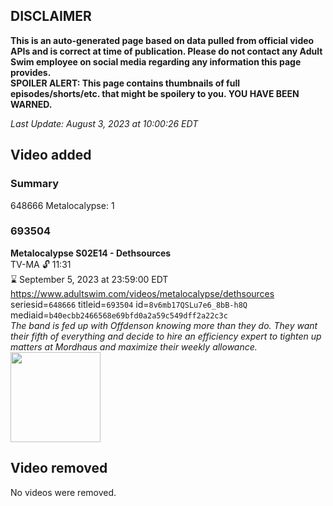 ## DISCLAIMER
**This is an auto-generated page based on data pulled from official video APIs and is correct at time of publication. Please do not contact any Adult Swim employee on social media regarding any information this page provides.**  
**SPOILER ALERT: This page contains thumbnails of full episodes/shorts/etc. that might be spoilery to you. YOU HAVE BEEN WARNED.**  

_Last Update: August 3, 2023 at 10:00:26 EDT_
## Video added
### Summary
648666 Metalocalypse: 1  
### 693504
**Metalocalypse S02E14 - Dethsources**  
TV-MA 🔓 11:31  
⌛ September 5, 2023 at 23:59:00 EDT  
https://www.adultswim.com/videos/metalocalypse/dethsources  
seriesid=`648666` titleid=`693504` id=`8v6mb17QSLu7e6_8bB-h8Q` mediaid=`b40ecbb2466568e69bfd0a2a59c549dff2a22c3c`  
_The band is fed up with Offdenson knowing more than they do.  They want their fifth of everything and decide to hire an efficiency expert to tighten up matters at Mordhaus and maximize their weekly allowance._  
<a href="https://media.cdn.adultswim.com/uploads/20200311/thumbnails/2_20311113493-metalocalypse_214_bim.jpg"><img src="https://media.cdn.adultswim.com/uploads/20200311/thumbnails/2_20311113493-metalocalypse_214_bim.jpg" height="144px" /></a>
## Video removed
No videos were removed.  
